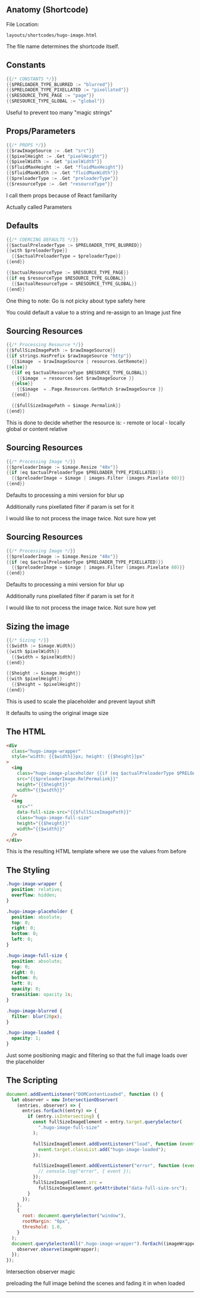 ## Anatomy (Shortcode)

File Location:

`layouts/shortcodes/hugo-image.html`

<div class="notes">
The file name determines the shortcode itself.
</div>

## Constants

```Go
{{/* CONSTANTS */}}
{{$PRELOADER_TYPE_BLURRED := "blurred"}}
{{$PRELOADER_TYPE_PIXELLATED := "pixellated"}}
{{$RESOURCE_TYPE_PAGE := "page"}}
{{$RESOURCE_TYPE_GLOBAL := "global"}}
```

<div class="notes">
Useful to prevent too many "magic strings"
</div>

## Props/Parameters

```Go
{{/* PROPS */}}
{{$rawImageSource := .Get "src"}}
{{$pixelHeight := .Get "pixelHeight"}}
{{$pixelWidth := .Get "pixelWidth"}}
{{$fluidMaxHeight := .Get "fluidMaxHeight"}}
{{$fluidMaxWidth := .Get "fluidMaxWidth"}}
{{$preloaderType := .Get "preloaderType"}}
{{$resourceType := .Get "resourceType"}}
```

<div class="notes">
I call them props because of React familiarity

Actually called Parameters

</div>

## Defaults

```Go
{{/* COERCING DEFAULTS */}}
{{$actualPreloaderType := $PRELOADER_TYPE_BLURRED}}
{{with $preloaderType}}
  {{$actualPreloaderType = $preloaderType}}
{{end}}

{{$actualResourceType := $RESOURCE_TYPE_PAGE}}
{{if eq $resourceType $RESOURCE_TYPE_GLOBAL}}
  {{$actualResourceType = $RESOURCE_TYPE_GLOBAL}}
{{end}}
```

<div class="notes">
One thing to note: Go is not picky about type safety here

You could default a value to a string and re-assign to an Image just fine

</div>

## Sourcing Resources

```Go
{{/* Processing Resource */}}
{{$fullSizeImagePath := $rawImageSource}}
{{if strings.HasPrefix $rawImageSource "http"}}
  {{$image  = $rawImageSource | resources.GetRemote}}
{{else}}
  {{if eq $actualResourceType $RESOURCE_TYPE_GLOBAL}}
    {{$image  = resources.Get $rawImageSource }}
  {{else}}
    {{$image  = .Page.Resources.GetMatch $rawImageSource }}
  {{end}}

  {{$fullSizeImagePath = $image.Permalink}}
{{end}}
```

<div class="notes">
This is done to decide whether the resource is:
- remote or local
- locally global or content relative

</div>

## Sourcing Resources

```Go
{{/* Processing Image */}}
{{$preloaderImage := $image.Resize "40x"}}
{{if (eq $actualPreloaderType $PRELOADER_TYPE_PIXELLATED)}}
  {{$preloaderImage = $image | images.Filter (images.Pixelate 60)}}
{{end}}
```

<div class="notes">
Defaults to processing a mini version for blur up

Additionally runs pixellated filter if param is set for it

I would like to not process the image twice. Not sure how yet

</div>

## Sourcing Resources

```Go
{{/* Processing Image */}}
{{$preloaderImage := $image.Resize "40x"}}
{{if (eq $actualPreloaderType $PRELOADER_TYPE_PIXELLATED)}}
  {{$preloaderImage = $image | images.Filter (images.Pixelate 60)}}
{{end}}
```

<div class="notes">
Defaults to processing a mini version for blur up

Additionally runs pixellated filter if param is set for it

I would like to not process the image twice. Not sure how yet

</div>

## Sizing the image

```Go
{{/* Sizing */}}
{{$width := $image.Width}}
{{with $pixelWidth}}
  {{$width = $pixelWidth}}
{{end}}

{{$height := $image.Height}}
{{with $pixelHeight}}
  {{$height = $pixelHeight}}
{{end}}
```

<div class="notes">
This is used to scale the placeholder and prevent layout shift

It defaults to using the original image size

</div>

## The HTML

```html
<div
  class="hugo-image-wrapper"
  style="width: {{$width}}px; height: {{$height}}px"
>
  <img
    class="hugo-image-placeholder {{if (eq $actualPreloaderType $PRELOADER_TYPE_BLURRED)}}hugo-image-blurred{{end}}"
    src="{{$preloaderImage.RelPermalink}}"
    height="{{$height}}"
    width="{{$width}}"
  />
  <img
    src=""
    data-full-size-src="{{$fullSizeImagePath}}"
    class="hugo-image-full-size"
    height="{{$height}}"
    width="{{$width}}"
  />
</div>
```

<div class="notes">
This is the resulting HTML template where we use the values from before

</div>

## The Styling

```css
.hugo-image-wrapper {
  position: relative;
  overflow: hidden;
}

.hugo-image-placeholder {
  position: absolute;
  top: 0;
  right: 0;
  bottom: 0;
  left: 0;
}

.hugo-image-full-size {
  position: absolute;
  top: 0;
  right: 0;
  bottom: 0;
  left: 0;
  opacity: 0;
  transition: opacity 1s;
}

.hugo-image-blurred {
  filter: blur(20px);
}

.hugo-image-loaded {
  opacity: 1;
}
```

<div class="notes">
Just some positioning magic and filtering so that the full image loads over the placeholder

</div>

## The Scripting

```javascript
document.addEventListener("DOMContentLoaded", function () {
  let observer = new IntersectionObserver(
    (entries, observer) => {
      entries.forEach((entry) => {
        if (entry.isIntersecting) {
          const fullSizeImageElement = entry.target.querySelector(
            ".hugo-image-full-size"
          );

          fullSizeImageElement.addEventListener("load", function (event) {
            event.target.classList.add("hugo-image-loaded");
          });

          fullSizeImageElement.addEventListener("error", function (event) {
            // console.log("error", { event });
          });
          fullSizeImageElement.src =
            fullSizeImageElement.getAttribute("data-full-size-src");
        }
      });
    },
    {
      root: document.querySelector("window"),
      rootMargin: "0px",
      threshold: 1.0,
    }
  );
  document.querySelectorAll(".hugo-image-wrapper").forEach((imageWrapper) => {
    observer.observe(imageWrapper);
  });
});
```

<div class="notes">
Intersection observer magic

preloading the full image behind the scenes and fading it in when loaded

</div>

---
